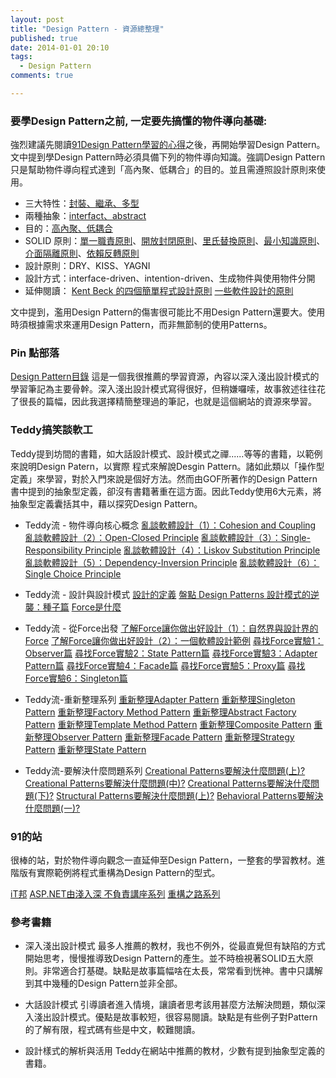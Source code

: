 ```yaml
---
layout: post
title: "Design Pattern - 資源總整理"
published: true
date: 2014-01-01 20:10
tags:
  - Design Pattern
comments: true

---
```


### 要學Design Pattern之前, 一定要先搞懂的物件導向基礎:

強烈建議先閱讀[91Design Pattern學習的心得](http://www.dotblogs.com.tw/hatelove/archive/2012/07/31/object-oriented-training-lsp-lkp-isp-dip-introduction.aspx)之後，再開始學習Design Pattern。文中提到學Design Pattern時必須具備下列的物件導向知識。強調Design Pattern只是幫助物件導向程式達到「高內聚、低耦合」的目的。並且需遵照設計原則來使用。

- 三大特性：[封裝、繼承、多型](http://ithelp.ithome.com.tw/question/10053333)
- 兩種抽象：[interfact、abstract](http://www.dotblogs.com.tw/hatelove/archive/2010/10/15/abstract-interface-introduction-and-compare.aspx)
- 目的：[高內聚、低耦合](http://ithelp.ithome.com.tw/question/10053842)
- SOLID 原則：[單一職責原則](http://ithelp.ithome.com.tw/question/10054102)、[開放封閉原則](http://ithelp.ithome.com.tw/question/10054337)、[里氏替換原則](http://ithelp.ithome.com.tw/question/10055044)、[最小知識原則](http://ithelp.ithome.com.tw/question/10054636)、[介面隔離原則](http://ithelp.ithome.com.tw/question/10054846)、[依賴反轉原則](http://ithelp.ithome.com.tw/question/10055368)
- 設計原則：DRY、KISS、YAGNI
- 設計方式：interface-driven、intention-driven、生成物件與使用物件分開
- 延伸閱讀：
[Kent Beck 的四個簡單程式設計原則](http://ihower.tw/blog/archives/7181)
[一些軟件設計的原則](http://blog.game2.tw/%E4%B8%80%E4%BA%9B%E8%BB%9F%E4%BB%B6%E8%A8%AD%E8%A8%88%E7%9A%84%E5%8E%9F%E5%89%87-2#.UsUW6pAW3Zg)

文中提到，濫用Design Pattern的傷害很可能比不用Design Pattern還要大。使用時須根據需求來運用Design Pattern，而非無節制的使用Patterns。

### Pin 點部落
[Design Pattern目錄](http://www.dotblogs.com.tw/pin0513/category/3265.aspx)
這是一個我很推薦的學習資源，內容以深入淺出設計模式的學習筆記為主要骨幹。深入淺出設計模式寫得很好，但稍嫌囉嗦，故事敘述往往花了很長的篇幅，因此我選擇精簡整理過的筆記，也就是這個網站的資源來學習。

### Teddy搞笑談軟工
Teddy提到坊間的書籍，如大話設計模式、設計模式之禪......等等的書籍，以範例來說明Design Patern，以實際
程式來解說Desgin Pattern。諸如此類以「操作型定義」來學習，對於入門來說是個好方法。然而由GOF所著作的Design Pattern書中提到的抽象型定義，卻沒有書籍著重在這方面。因此Teddy使用6大元素，將抽象型定義囊括其中，藉以探究Design Pattern。

* Teddy流 - 物件導向核心概念
[亂談軟體設計（1）：Cohesion and Coupling](http://teddy-chen-tw.blogspot.tw/2011/12/1.html)
[亂談軟體設計（2）：Open-Closed Principle](http://teddy-chen-tw.blogspot.tw/2011/12/2.html)
[亂談軟體設計（3）：Single-Responsibility Principle](http://teddy-chen-tw.blogspot.tw/2011/12/3.html)
[亂談軟體設計（4）：Liskov Substitution Principle](http://teddy-chen-tw.blogspot.tw/2012/01/4.html)
[亂談軟體設計（5）：Dependency-Inversion Principle](http://teddy-chen-tw.blogspot.tw/2012/01/5dependency-inversion-principle.html)
[亂談軟體設計（6）：Single Choice Principle](https://www.google.com.tw/url?sa=t&rct=j&q=&esrc=s&source=web&cd=2&cad=rja&ved=0CDoQFjAB&url=http%3A%2F%2Fteddy-chen-tw.blogspot.com%2F2012%2F01%2F6single-choice-principle.html&ei=8A_mUoGxF4jNkwW_2oCQDg&usg=AFQjCNHlleGb1DuNYItfrOtDbszN0pHiuQ&sig2=c9fw9g48hCient0437ihzQ)

* Teddy流 - 設計與設計模式
[設計的定義](http://teddy-chen-tw.blogspot.tw/2013/06/blog-post_25.html)
[盤點 Design Patterns ](http://teddy-chen-tw.blogspot.tw/2012/01/design-patterns.html)
[設計模式的逆襲：種子篇](http://teddy-chen-tw.blogspot.tw/2012/10/blog-post_2.html)
[Force是什麼](http://teddy-chen-tw.blogspot.tw/2012/09/force.html)

* Teddy流 - 從Force出發
[了解Force讓你做出好設計（1）：自然界與設計界的Force](http://teddy-chen-tw.blogspot.tw/2013/07/force1force.html)
[了解Force讓你做出好設計（2）：一個軟體設計範例](http://teddy-chen-tw.blogspot.tw/2013/07/force2.html)
[尋找Force實驗1：Observer篇](http://teddy-chen-tw.blogspot.tw/2012/09/forceobserver.html)
[尋找Force實驗2：State Pattern篇](http://teddy-chen-tw.blogspot.tw/2012/09/force2state-pattern.html)
[尋找Force實驗3：Adapter Pattern篇](http://teddy-chen-tw.blogspot.tw/2012/10/force3adapter-pattern.htm)
[尋找Force實驗4：Facade篇](http://teddy-chen-tw.blogspot.tw/2012/10/force4facade.html)
[尋找Force實驗5：Proxy篇](http://teddy-chen-tw.blogspot.tw/2012/10/force5proxy.html)
[尋找Force實驗6：Singleton篇](http://teddy-chen-tw.blogspot.tw/2012/10/force6singleton.html)

* Teddy流-重新整理系列
[重新整理Adapter Pattern](http://teddy-chen-tw.blogspot.tw/2013/08/adapter-pattern.html)
[重新整理Singleton Pattern](http://teddy-chen-tw.blogspot.tw/2013/08/singleton-pattern.html)
[重新整理Factory Method Pattern](http://teddy-chen-tw.blogspot.tw/2013/08/factory-method-pattern.html)
[重新整理Abstract Factory Pattern](http://teddy-chen-tw.blogspot.tw/2013/08/abstract-factory-pattern.html)
[重新整理Template Method Pattern](http://teddy-chen-tw.blogspot.tw/2013/08/template-method-pattern.html)
[重新整理Composite Pattern](http://teddy-chen-tw.blogspot.tw/2013/08/composite-pattern.html)
[重新整理Observer Pattern](http://teddy-chen-tw.blogspot.tw/2013/08/observer-pattern.html)
[重新整理Facade Pattern](http://teddy-chen-tw.blogspot.tw/2013/08/facade-pattern.html)
[重新整理Strategy Pattern](http://teddy-chen-tw.blogspot.tw/2013/08/strategy-pattern.html)
[重新整理State Pattern](http://teddy-chen-tw.blogspot.tw/2013/07/state-pattern.html)


* Teddy流-要解決什麼問題系列
[Creational Patterns要解決什麼問題(上)?](http://teddy-chen-tw.blogspot.tw/2012/10/creational-patterns.html)
[Creational Patterns要解決什麼問題(中)?](http://teddy-chen-tw.blogspot.tw/2012/11/creational-patterns.html)
[Creational Patterns要解決什麼問題(下)?](http://teddy-chen-tw.blogspot.tw/2012/11/creational-patterns_26.html)
[Structural Patterns要解決什麼問題(上)?](http://teddy-chen-tw.blogspot.tw/2012/11/structural-patterns.html)
[Behavioral Patterns要解決什麼問題(一)?](http://teddy-chen-tw.blogspot.tw/2013/03/behavioral-patterns.html)

### 91的站
 很棒的站，對於物件導向觀念一直延伸至Design Pattern，一整套的學習教材。進階版有實際範例將程式重構為Design Pattern的型式。

 [iT邦](http://ithelp.ithome.com.tw/search/search_result?p=++91%E4%B9%8BASP.NET%E7%94%B1%E6%B7%BA%E5%85%A5%E6%B7%B1+%E4%B8%8D%E8%B2%A0%E8%B2%AC%E8%AC%9B%E5%BA%A7+&field=date&page=2)
 [ASP.NET由淺入深 不負責講座系列](http://www.dotblogs.com.tw/hatelove/category/4218.aspx)
 [重構之路系列](http://www.dotblogs.com.tw/hatelove/category/5036.aspx)

### 參考書籍

* 深入淺出設計模式
最多人推薦的教材，我也不例外，從最直覺但有缺陷的方式開始思考，慢慢推導致Design Pattern的產生。並不時檢視著SOLID五大原則。非常適合打基礎。缺點是故事篇幅啥在太長，常常看到恍神。書中只講解到其中幾種的Design Pattern並非全部。

* 大話設計模式
引導讀者進入情境，讓讀者思考該用甚麼方法解決問題，類似深入淺出設計模式。優點是故事較短，很容易閱讀。缺點是有些例子對Pattern的了解有限，程式碼有些是中文，較難閱讀。

* 設計樣式的解析與活用
Teddy在網站中推薦的教材，少數有提到抽象型定義的書籍。
